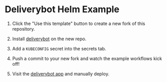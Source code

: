 # Deliverybot Helm Example

1. Click the "Use this template" button to create a new fork of this repository.

2. Install [deliverybot](https://github.com/apps/deliverybot) on the new repo.

3. Add a `KUBECONFIG` secret into the secrets tab.

4. Push a commit to your new fork and watch the example workflows kick off!

5. Visit the [deliverybot app](https://app.deliverybot.dev) and manually deploy.
